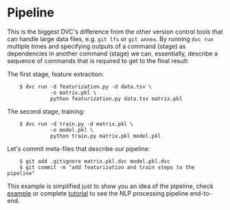 # Pipeline

This is the biggest DVC's difference from the other version control tools that
can handle large data files, e.g. `git lfs` or `git annex`. By running `dvc run`
multiple times and specifying outputs of a command (stage) as dependencies in
another command (stage) we can, essentially, describe a sequence of commands
that is required to get to the final result:

The first stage, feature extraction:

```dvc
    $ dvc run -d featurization.py -d data.tsv \
              -o matrix.pkl \
              python featurization.py data.tsv matrix.pkl
```

The second stage, training:

```dvc
    $ dvc run -d train.py -d matrix.pkl \
              -o model.pkl \
              python train.py matrix.pkl model.pkl
```

Let's commit meta-files that describe our pipeline:

```dvc
    $ git add .gitignore matrix.pkl.dvc model.pkl.dvc
    $ git commit -m "add featurization and train steps to the pipeline"
```

This example is simplified just to show you an idea of the pipeline, check
[example](/doc/get-started/example-pipeline) or complete
[tutorial](/doc/tutorial) to see the NLP processing pipeline end-to-end.

